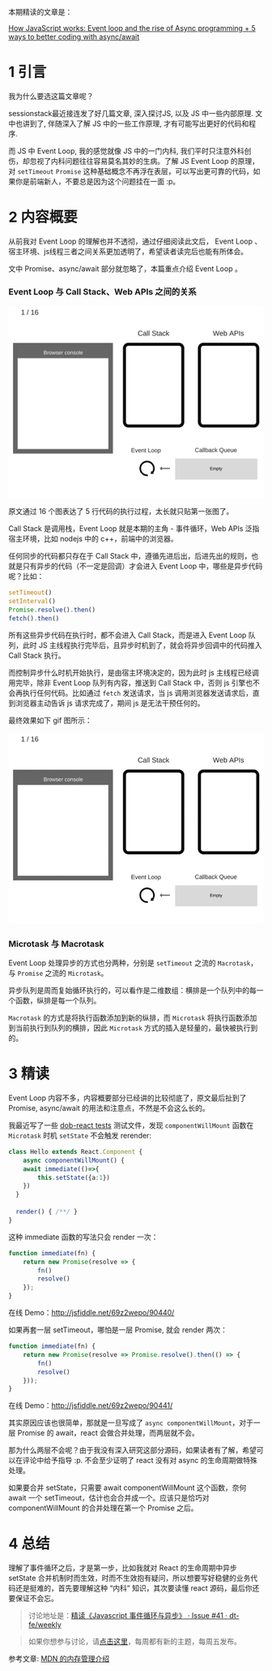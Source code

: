 本期精读的文章是：

[How JavaScript works: Event loop and the rise of Async programming + 5 ways to better coding with async/await](https://blog.sessionstack.com/how-javascript-works-event-loop-and-the-rise-of-async-programming-5-ways-to-better-coding-with-2f077c4438b5)

# 1 引言

我为什么要选这篇文章呢？

sessionstack最近接连发了好几篇文章, 深入探讨JS, 以及  JS 中一些内部原理. 文中也讲到了, 伴随深入了解 JS 中的一些工作原理, 才有可能写出更好的代码和程序.

而 JS 中 Event Loop, 我的感觉就像 JS 中的一门内科, 我们平时只注意外科创伤，却忽视了内科问题往往容易莫名其妙的生病。了解 JS  Event Loop 的原理，对 `setTimeout` `Promise` 这种基础概念不再浮在表层，可以写出更可靠的代码，如果你是前端新人，不要总是因为这个问题挂在一面 :p。

# 2 内容概要

从前我对 Event Loop 的理解也并不透彻，通过仔细阅读此文后， Event Loop 、宿主环境、js线程三者之间关系更加透明了，希望读者读完后也能有所体会。

文中 Promise、async/await 部分就忽略了，本篇重点介绍 Event Loop 。

### Event Loop 与 Call Stack、Web APIs 之间的关系

![Event Loop](./assets/30/1.png)

原文通过 16 个图表达了 5 行代码的执行过程，太长就只贴第一张图了。

Call Stack 是调用栈，Event Loop 就是本期的主角 - 事件循环，Web APIs 泛指宿主环境，比如 nodejs 中的 c++，前端中的浏览器。

任何同步的代码都只存在于 Call Stack 中，遵循先进后出，后进先出的规则，也就是只有异步的代码（不一定是回调）才会进入 Event Loop 中，哪些是异步代码呢？比如：

```javascript
setTimeout()
setInterval()
Promise.resolve().then()
fetch().then()
```

所有这些异步代码在执行时，都不会进入 Call Stack，而是进入 Event Loop 队列，此时 JS 主线程执行完毕后，且异步时机到了，就会将异步回调中的代码推入 Call Stack 执行。

而控制异步什么时机开始执行，是由宿主环境决定的，因为此时 js 主线程已经调用完毕，除非 Event Loop 队列有内容，推送到 Call Stack 中，否则 js 引擎也不会再执行任何代码。比如通过 `fetch` 发送请求，当 js 调用浏览器发送请求后，直到浏览器主动告诉 js 请求完成了，期间 js 是无法干预任何的。

最终效果如下 gif 图所示：

![Event Loop](./assets/30/1.gif)

### Microtask 与 Macrotask

Event Loop 处理异步的方式也分两种，分别是 `setTimeout` 之流的 `Macrotask`，与 `Promise` 之流的 `Microtask`。

异步队列是周而复始循环执行的，可以看作是二维数组：横排是一个队列中的每一个函数，纵排是每一个队列。

`Macrotask` 的方式是将执行函数添加到新的纵排，而 `Microtask` 将执行函数添加到当前执行到队列的横排，因此 `Microtask` 方式的插入是轻量的，最快被执行到的。

# 3 精读

Event Loop 内容不多，内容概要部分已经讲的比较彻底了，原文最后扯到了 Promise, async/await 的用法和注意点，不然是不会这么长的。

我最近写了一些 [dob-react tests](https://github.com/dobjs/dob-react/blob/master/src/tests/index.test.tsx) 测试文件，发现 `componentWillMount` 函数在 `Microtask` 时机 `setState` 不会触发 rerender:

```typescript
class Hello extends React.Component {
	async componentWillMount() {
  	await immediate(()=>{
    	this.setState({a:1})
    })
  }

  render() { /**/ }
}
```

这种 immediate 函数的写法只会 render 一次：

```typescript
function immediate(fn) {
    return new Promise(resolve => {
        fn()
        resolve()
    });
}
```

在线 Demo：http://jsfiddle.net/69z2wepo/90440/

如果再套一层 setTimeout，哪怕是一层 Promise, 就会 render 两次：

```typescript
function immediate(fn) {
    return new Promise(resolve => Promise.resolve().then(() => {
        fn()
        resolve()
    }));
}
```

在线 Demo：http://jsfiddle.net/69z2wepo/90441/

其实原因应该也很简单，那就是一旦写成了 `async componentWillMount`，对于一层 Promise 的 await，react 会做合并处理，而两层就不会。

那为什么两层不会呢？由于我没有深入研究这部分源码，如果读者有了解，希望可以在评论中给予指导 :p. 不会至少证明了 react 没有对 async 的生命周期做特殊处理。

如果要合并 setState，只需要 await componentWillMount 这个函数，奈何 await 一个 setTimeout，估计也会合并成一个。应该只是恰巧对 componentWillMount 的合并处理在第一个 Promise 之后。

# 4 总结

理解了事件循环之后，才是第一步，比如我就对 React 的生命周期中异步 setState 合并机制时而生效，时而不生效抱有疑问，所以想要写好稳健的业务代码还是挺难的，首先要理解这种 “内科” 知识，其次要读懂 react 源码，最后你还要保证不会忘。

> 讨论地址是：[精读《Javascript 事件循环与异步》 · Issue #41 · dt-fe/weekly](https://github.com/dt-fe/weekly/issues/41)

> 如果你想参与讨论，请[点击这里](https://github.com/dt-fe/weekly)，每周都有新的主题，每周五发布。




参考文章: [MDN 的内存管理介绍](https://developer.mozilla.org/zh-CN/docs/Web/JavaScript/Memory_Management)